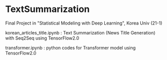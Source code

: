 # TextSummarization

Final Project in "Statistical Modeling with Deep Learning", Korea Univ (21-1)

korean_articles_title.ipynb : Text Summarization (News Title Generation) with Seq2Seq using TensorFlow2.0

transformer.ipynb : python codes for Transformer model using TensorFlow2.0

